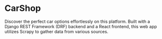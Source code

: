 # CarShop
Discover the perfect car options effortlessly on this platform. Built with a Django REST Framework (DRF) backend and a React frontend, this web app utilizes Scrapy to gather data from various sources.

